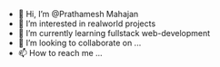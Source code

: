 - 👋 Hi, I’m @Prathamesh Mahajan
- 👀 I’m interested in realworld projects
- 🌱 I’m currently learning fullstack web-development
- 💞️ I’m looking to collaborate on ...
- 📫 How to reach me ...

<!---
Prathameshmahajan03/Prathameshmahajan03 is a ✨ special ✨ repository because its `README.md` (this file) appears on your GitHub profile.
You can click the Preview link to take a look at your changes.
--->
